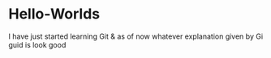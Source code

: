 # Hello-Worlds
I have just started learning Git & as of now whatever explanation given by Gi guid is look good
